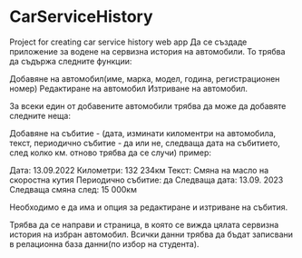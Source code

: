 # CarServiceHistory
Project for creating car service history web app
Да се създаде приложение за водене на сервизна история на автомобили. То трябва да съдържа следните функции:

Добавяне на автомобил(име, марка, модел, година, регистрационен номер)
Редактиране на автомобил
Изтриване на автомобил.

За всеки един от добавените автомобили трябва да може да добавяте следните неща:

Добавяне на събитие - (дата, изминати киломентри на автомобила, текст, периодично събитие - да или не, следваща дата на събитието, след колко км. отново трябва да се случи)
пример:

Дата: 13.09.2022
Километри: 132 234км
Текст: Смяна на масло на скоростна кутия
Периодично събитие: да
Следваща дата: 13.09. 2023
Следваща смяна след: 15 000км

Необходимо е да има и опция за редактиране и изтриване на събития.


Трябва да се направи и страница, в която се вижда цялата сервизна история на избран автомобил.
Всички данни трябва да бъдат записвани в релационна база данни(по избор на студента).
